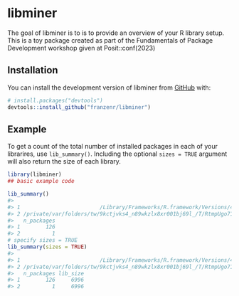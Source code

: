 
<!-- README.md is generated from README.Rmd. Please edit that file -->

# libminer

<!-- badges: start -->
<!-- badges: end -->

The goal of libminer is to is to provide an overview of your R library
setup. This is a toy package created as part of the Fundamentals of
Package Development workshop given at Posit::conf(2023)

## Installation

You can install the development version of libminer from
[GitHub](https://github.com/) with:

``` r
# install.packages("devtools")
devtools::install_github("franzenr/libminer")
```

## Example

To get a count of the total number of installed packages in each of your
librarires, use `lib_summary()`. Including the optional `sizes = TRUE`
argument will also return the size of each library.

``` r
library(libminer)
## basic example code

lib_summary()
#>                                                                                         Library
#> 1                         /Library/Frameworks/R.framework/Versions/4.3-x86_64/Resources/library
#> 2 /private/var/folders/tw/9kctjvks4_n89wkzlx8xr001bj69l_/T/RtmpUgo71t/temp_libpath159742ba0d485
#>   n_packages
#> 1        126
#> 2          1
# specify sizes = TRUE
lib_summary(sizes = TRUE)
#>                                                                                         Library
#> 1                         /Library/Frameworks/R.framework/Versions/4.3-x86_64/Resources/library
#> 2 /private/var/folders/tw/9kctjvks4_n89wkzlx8xr001bj69l_/T/RtmpUgo71t/temp_libpath159742ba0d485
#>   n_packages lib_size
#> 1        126     6996
#> 2          1     6996
```
